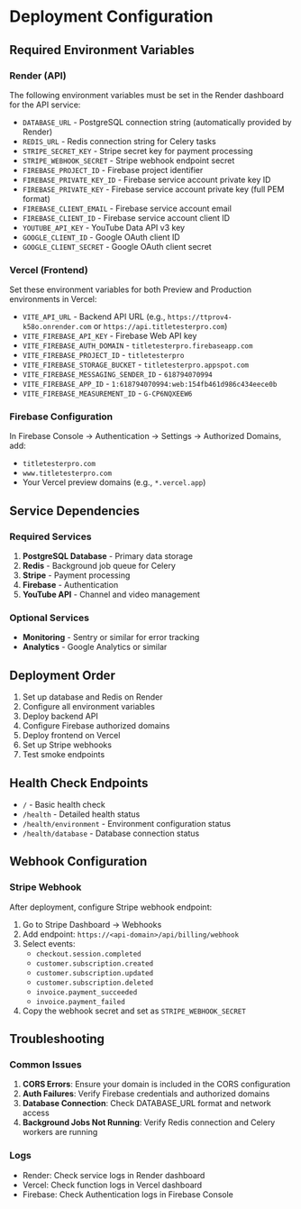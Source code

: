 # Deployment Configuration

## Required Environment Variables

### Render (API)

The following environment variables must be set in the Render dashboard for the API service:

- `DATABASE_URL` - PostgreSQL connection string (automatically provided by Render)
- `REDIS_URL` - Redis connection string for Celery tasks
- `STRIPE_SECRET_KEY` - Stripe secret key for payment processing
- `STRIPE_WEBHOOK_SECRET` - Stripe webhook endpoint secret
- `FIREBASE_PROJECT_ID` - Firebase project identifier
- `FIREBASE_PRIVATE_KEY_ID` - Firebase service account private key ID
- `FIREBASE_PRIVATE_KEY` - Firebase service account private key (full PEM format)
- `FIREBASE_CLIENT_EMAIL` - Firebase service account email
- `FIREBASE_CLIENT_ID` - Firebase service account client ID
- `YOUTUBE_API_KEY` - YouTube Data API v3 key
- `GOOGLE_CLIENT_ID` - Google OAuth client ID
- `GOOGLE_CLIENT_SECRET` - Google OAuth client secret

### Vercel (Frontend)

Set these environment variables for both Preview and Production environments in Vercel:

- `VITE_API_URL` - Backend API URL (e.g., `https://ttprov4-k58o.onrender.com` or `https://api.titletesterpro.com`)
- `VITE_FIREBASE_API_KEY` - Firebase Web API key
- `VITE_FIREBASE_AUTH_DOMAIN` - `titletesterpro.firebaseapp.com`
- `VITE_FIREBASE_PROJECT_ID` - `titletesterpro`
- `VITE_FIREBASE_STORAGE_BUCKET` - `titletesterpro.appspot.com`
- `VITE_FIREBASE_MESSAGING_SENDER_ID` - `618794070994`
- `VITE_FIREBASE_APP_ID` - `1:618794070994:web:154fb461d986c434eece0b`
- `VITE_FIREBASE_MEASUREMENT_ID` - `G-CP6NQXEEW6`

### Firebase Configuration

In Firebase Console → Authentication → Settings → Authorized Domains, add:

- `titletesterpro.com`
- `www.titletesterpro.com`
- Your Vercel preview domains (e.g., `*.vercel.app`)

## Service Dependencies

### Required Services

1. **PostgreSQL Database** - Primary data storage
2. **Redis** - Background job queue for Celery
3. **Stripe** - Payment processing
4. **Firebase** - Authentication
5. **YouTube API** - Channel and video management

### Optional Services

- **Monitoring** - Sentry or similar for error tracking
- **Analytics** - Google Analytics or similar

## Deployment Order

1. Set up database and Redis on Render
2. Configure all environment variables
3. Deploy backend API
4. Configure Firebase authorized domains
5. Deploy frontend on Vercel
6. Set up Stripe webhooks
7. Test smoke endpoints

## Health Check Endpoints

- `/` - Basic health check
- `/health` - Detailed health status
- `/health/environment` - Environment configuration status
- `/health/database` - Database connection status

## Webhook Configuration

### Stripe Webhook

After deployment, configure Stripe webhook endpoint:

1. Go to Stripe Dashboard → Webhooks
2. Add endpoint: `https://<api-domain>/api/billing/webhook`
3. Select events:
   - `checkout.session.completed`
   - `customer.subscription.created`
   - `customer.subscription.updated`
   - `customer.subscription.deleted`
   - `invoice.payment_succeeded`
   - `invoice.payment_failed`
4. Copy the webhook secret and set as `STRIPE_WEBHOOK_SECRET`

## Troubleshooting

### Common Issues

1. **CORS Errors**: Ensure your domain is included in the CORS configuration
2. **Auth Failures**: Verify Firebase credentials and authorized domains
3. **Database Connection**: Check DATABASE_URL format and network access
4. **Background Jobs Not Running**: Verify Redis connection and Celery workers are running

### Logs

- Render: Check service logs in Render dashboard
- Vercel: Check function logs in Vercel dashboard
- Firebase: Check Authentication logs in Firebase Console